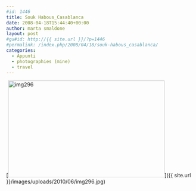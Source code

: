 ```yaml
---
#id: 1446
title: Souk Habous_Casablanca
date: 2008-04-18T15:44:40+00:00
author: marta smaldone
layout: post
#gu#id: http://{{ site.url }}/?p=1446
#permalink: /index.php/2008/04/18/souk-habous_casablanca/
categories:
  - Appunti
  - photographies (mine)
  - travel
---
```

[<img class="aligncenter size-full wp-image-1445" title="img296" src="{{ site.url }}/images/uploads/2010/06/img296.jpg" alt="img296" width="420" height="260" srcset="{{ site.url }}/images/uploads/2010/06/img296.jpg 420w, {{ site.url }}/images/uploads/2010/06/img296-300x186.jpg 300w" sizes="(max-width: 420px) 100vw, 420px" />]({{ site.url }}/images/uploads/2010/06/img296.jpg)
